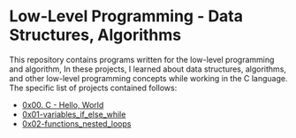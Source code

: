 # Low-Level Programming - Data Structures, Algorithms

This repository contains programs written for the low-level programming and algorithm, In these projects, I learned about data structures, algorithms, and other low-level programming concepts while working in the C language. The specific list of projects contained follows:

+ [0x00. C - Hello, World](https://github.com/BigGtpoint/alx-low_level_programming/tree/main/0x00-hello_world)
+ [0x01-variables_if_else_while](https://github.com/BigGtpoint/alx-low_level_programming/tree/main/0x01-variables_if_else_while)
+ [0x02-functions_nested_loops](https://github.com/BigGtpoint/alx-low_level_programming/tree/main/0x02-functions_nested_loops)
